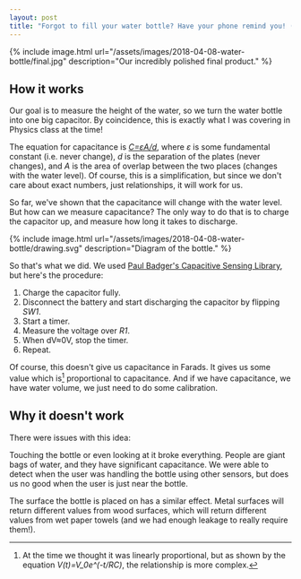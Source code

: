 ```yaml
---
layout: post
title: "Forgot to fill your water bottle? Have your phone remind you! (HackGSU S18)"
---
```


{% include image.html
    url="/assets/images/2018-04-08-water-bottle/final.jpg"
    description="Our incredibly polished final product." %}

## How it works

Our goal is to measure the height of the water, so we turn the water bottle
into one big capacitor. By coincidence, this is exactly what I was covering in
Physics class at the time!

The equation for capacitance is [*C=εA/d*][cap-eq], where *ε* is some fundamental
constant (i.e. never change), *d* is the separation of the plates (never
changes), and *A* is the area of overlap between the two places (changes with
the water level). Of course, this is a simplification, but since we don't care
about exact numbers, just relationships, it will work for us.

So far, we've shown that the capacitance will change with the water level. But
how can we measure capacitance? The only way to do that is to charge the
capacitor up, and measure how long it takes to discharge.

{% include image.html
    url="/assets/images/2018-04-08-water-bottle/drawing.svg"
    description="Diagram of the bottle." %}

So that's what we did. We used [Paul Badger's Capacitive Sensing
Library][cap-lib], but here's the procedure:

1. Charge the capacitor fully.
2. Disconnect the battery and start discharging the capacitor by flipping
   *SW1*.
3. Start a timer.
4. Measure the voltage over *R1*.
5. When dV≈0V, stop the timer.
6. Repeat.

Of course, this doesn't give us capacitance in Farads. It gives us some value
which is[^1] proportional to capacitance. And if we have capacitance, we have
water volume, we just need to do some calibration.

[^1]: At the time we thought it was linearly proportional, but as shown by the equation *V(t)=V_0e^(-t/RC)*, the relationship is more complex.

[cap-eq]: https://en.wikipedia.org/wiki/Capacitance#Capacitors
[cap-lib]: http://playground.arduino.cc/Main/CapacitiveSensor

## Why it doesn't work

There were issues with this idea:

Touching the bottle or even looking at it broke everything. People are giant
bags of water, and they have significant capacitance. We were able to detect
when the user was handling the bottle using other sensors, but does us no good
when the user is just near the bottle.

The surface the bottle is placed on has a similar effect. Metal surfaces will
return different values from wood surfaces, which will return different values
from wet paper towels (and we had enough leakage to really require them!).
